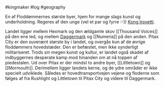 #kingmaker #log #geography

En af Floddømmernes største byer, hjem for mange slags kunst og underholdning. Regeres af den unge (vel et par og fyrre :-)) [Kong Irovetti](Kong%20Irovetti.md).
Landet ligger mellem Hexmark og den ældgamle skov [[Thousand Voices]] på den ene led, og mellem [Daggermark](Daggermark.md) og [[Numeria]] på den anden. Pitax City er den suverænt største by i landet, og overgås kun af de øvrige floddømmers hovedstæder. Den er befæstet, men ikke synderligt militariseret. Trods sin megen kunst og kultur, er landet også skadet af indbyggernes desperate kamp mod hinanden om at nå toppen af piedestalen. Ud over Pitax er der mindst to andre byer, [[Littletown]] og [[Mormouth]]. Derimellem ligger landets kerne, og de ydre områder er ikke specielt udviklede. Således er hovedtransportvejen vejene og floderne som følges af fra Rushlight og Littletown til Pitax City og videre til Daggermark.

